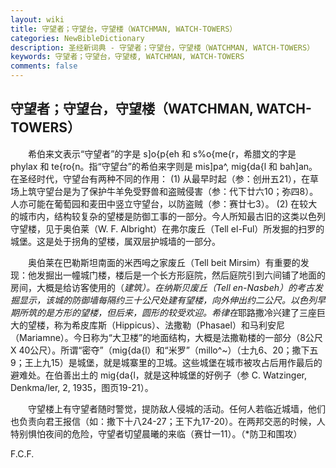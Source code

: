 ```yaml
---
layout: wiki
title: 守望者；守望台，守望楼（WATCHMAN, WATCH-TOWERS）
categories: NewBibleDictionary
description: 圣经新词典 - 守望者；守望台，守望楼（WATCHMAN, WATCH-TOWERS）
keywords: 守望者；守望台，守望楼, WATCHMAN, WATCH-TOWERS
comments: false
---
```


## 守望者；守望台，守望楼（WATCHMAN, WATCH-TOWERS）

　　希伯来文表示“守望者”的字是 s]o{p{eh 和 s%o{me{r，希腊文的字是 phylax 和 te{ro{n。指“守望台”的希伯来字则是 mis]pa^, mig{da{l 和 bah]an。在圣经时代，守望台有两种不同的作用： (1) 从最早时起（参：创卅五21），在草场上筑守望台是为了保护牛羊免受野兽和盗贼侵害（参：代下廿六10；弥四8）。人亦可能在葡萄园和麦田中竖立守望台，以防盗贼（参：赛廿七3）。 (2) 在较大的城市内，结构较复杂的望楼是防御工事的一部分。今人所知最古旧的这类以色列守望楼，见于奥伯莱（W. F. Albright）在弗尔废丘（Tell el-Ful）所发掘的扫罗的城堡。这是处于拐角的望楼，属双层护城墙的一部分。

　　奥伯莱在巴勒斯坦南面的米西呣之家废丘（Tell beit Mirsim）有重要的发现：他发掘出一幢城门楼，楼后是一个长方形庭院，然后庭院引到六间铺了地面的房间，大概是给访客使用的（*建筑）。在纳斯贝废丘（Tell en-Nasbeh）的考古发掘显示，该城的防御墙每隔约三十公尺处建有望楼，向外伸出约二公尺。以色列早期所筑的是方形的望楼，但后来，圆形的较受欢迎。希律在*耶路撒冷兴建了三座巨大的望楼，称为希皮库斯（Hippicus）、法撒勒（Phasael）和马利安尼（Mariamne）。今日称为“大卫楼”的地面结构，大概是法撒勒楼的一部分（8公尺 X 40公尺）。所谓“密夺”（mig{da{l）和“米罗”（millo^~）（士九6、20；撒下五9；王上九15）是城堡，就是城寨里的卫城。这些城堡在城市被攻占后用作最后的避难处。在伯善出土的 mig{da{l，就是这种城堡的好例子（参 C. Watzinger, Denkma/ler, 2, 1935，图页19-21）。

　　守望楼上有守望者随时警觉，提防敌人侵城的活动。任何人若临近城墙，他们也负责向君王报信（如：撒下十八24-27；王下九17-20）。在两邦交恶的时候，人特别惧怕夜间的危险，守望者切望晨曦的来临（赛廿一11）。（*防卫和围攻）

F.C.F.








